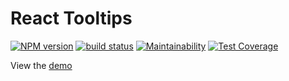 React Tooltips
===

[![NPM version](https://badge.fury.io/js/react-tooltips.svg)](https://www.npmjs.com/package/react-tooltips)
[![build status](https://travis-ci.org/gilbarbara/react-tooltips.svg)](https://travis-ci.org/gilbarbara/react-tooltips)
[![Maintainability](https://api.codeclimate.com/v1/badges/930e69ac58dc225e5389/maintainability)](https://codeclimate.com/github/gilbarbara/react-tooltips/maintainability)
[![Test Coverage](https://api.codeclimate.com/v1/badges/930e69ac58dc225e5389/test_coverage)](https://codeclimate.com/github/gilbarbara/react-tooltips/test_coverage)

View the [demo](https://84vn36m178.codesandbox.io/)